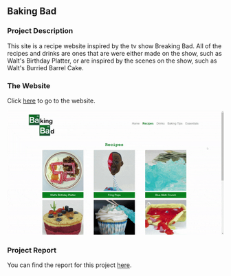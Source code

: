 ## Baking Bad 

### Project Description

This site is a recipe website inspired by the tv show Breaking Bad. All of the recipes and drinks are ones that are were either made on the show, such as Walt's Birthday Platter, or are inspired by the scenes on the show, such as Walt's Burried Barrel Cake. 

### The Website

Click [here](http://igor.gold.ac.uk/~ypaks001/BakingBad/) to go to the website.

<img src="images/bakingBad.gif"/>

### Project Report 

You can find the report for this project [here](http://igor.gold.ac.uk/~ypaks001/WebDevelopmentCoursework/report.html).
